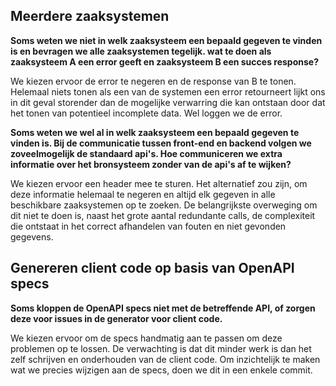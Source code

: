 ## Meerdere zaaksystemen

**Soms weten we niet in welk zaaksysteem een bepaald gegeven te vinden is en bevragen we alle zaaksystemen tegelijk. wat te doen als zaaksysteem A een error geeft en zaaksysteem B een succes response?**

We kiezen ervoor de error te negeren en de response van B te tonen.
Helemaal niets tonen als een van de systemen een error retourneert lijkt ons in dit geval storender dan de mogelijke verwarring die kan ontstaan door dat het tonen van potentieel incomplete data.
Wel loggen we de error.

**Soms weten we wel al in welk zaaksysteem een bepaald gegeven te vinden is. Bij de communicatie tussen front-end en backend volgen we zoveelmogelijk de standaard api's. Hoe communiceren we extra informatie over het bronsysteem zonder van de api's af te wijken?**

We kiezen ervoor een header mee te sturen.
Het alternatief zou zijn, om deze informatie helemaal te negeren en altijd elk gegeven in alle beschikbare zaaksystemen op te zoeken. De belangrijkste overweging om dit niet te doen is, naast het grote aantal redundante calls, de complexiteit die ontstaat in het correct afhandelen van fouten en niet gevonden gegevens.

## Genereren client code op basis van OpenAPI specs
**Soms kloppen de OpenAPI specs niet met de betreffende API, of zorgen deze voor issues in de generator voor client code.**

We kiezen ervoor om de specs handmatig aan te passen om deze problemen op te lossen.
De verwachting is dat dit minder werk is dan het zelf schrijven en onderhouden van de client code.
Om inzichtelijk te maken wat we precies wijzigen aan de specs, doen we dit in een enkele commit.
